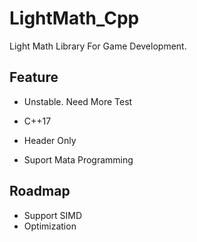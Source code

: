# LightMath_Cpp

Light Math Library For Game Development.

## Feature
   * Unstable. Need More Test
   
   * C++17
   * Header Only
   * Suport Mata Programming

## Roadmap
   * Support SIMD
   * Optimization
